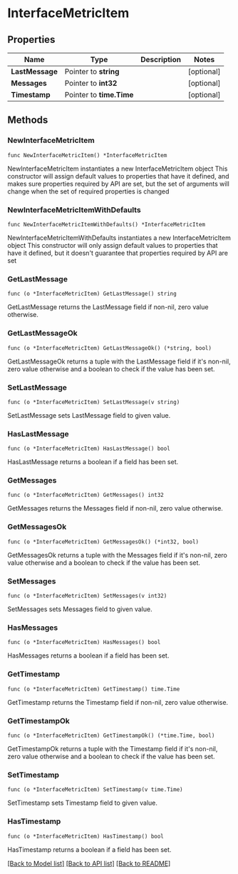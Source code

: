 # InterfaceMetricItem

## Properties

Name | Type | Description | Notes
------------ | ------------- | ------------- | -------------
**LastMessage** | Pointer to **string** |  | [optional] 
**Messages** | Pointer to **int32** |  | [optional] 
**Timestamp** | Pointer to **time.Time** |  | [optional] 

## Methods

### NewInterfaceMetricItem

`func NewInterfaceMetricItem() *InterfaceMetricItem`

NewInterfaceMetricItem instantiates a new InterfaceMetricItem object
This constructor will assign default values to properties that have it defined,
and makes sure properties required by API are set, but the set of arguments
will change when the set of required properties is changed

### NewInterfaceMetricItemWithDefaults

`func NewInterfaceMetricItemWithDefaults() *InterfaceMetricItem`

NewInterfaceMetricItemWithDefaults instantiates a new InterfaceMetricItem object
This constructor will only assign default values to properties that have it defined,
but it doesn't guarantee that properties required by API are set

### GetLastMessage

`func (o *InterfaceMetricItem) GetLastMessage() string`

GetLastMessage returns the LastMessage field if non-nil, zero value otherwise.

### GetLastMessageOk

`func (o *InterfaceMetricItem) GetLastMessageOk() (*string, bool)`

GetLastMessageOk returns a tuple with the LastMessage field if it's non-nil, zero value otherwise
and a boolean to check if the value has been set.

### SetLastMessage

`func (o *InterfaceMetricItem) SetLastMessage(v string)`

SetLastMessage sets LastMessage field to given value.

### HasLastMessage

`func (o *InterfaceMetricItem) HasLastMessage() bool`

HasLastMessage returns a boolean if a field has been set.

### GetMessages

`func (o *InterfaceMetricItem) GetMessages() int32`

GetMessages returns the Messages field if non-nil, zero value otherwise.

### GetMessagesOk

`func (o *InterfaceMetricItem) GetMessagesOk() (*int32, bool)`

GetMessagesOk returns a tuple with the Messages field if it's non-nil, zero value otherwise
and a boolean to check if the value has been set.

### SetMessages

`func (o *InterfaceMetricItem) SetMessages(v int32)`

SetMessages sets Messages field to given value.

### HasMessages

`func (o *InterfaceMetricItem) HasMessages() bool`

HasMessages returns a boolean if a field has been set.

### GetTimestamp

`func (o *InterfaceMetricItem) GetTimestamp() time.Time`

GetTimestamp returns the Timestamp field if non-nil, zero value otherwise.

### GetTimestampOk

`func (o *InterfaceMetricItem) GetTimestampOk() (*time.Time, bool)`

GetTimestampOk returns a tuple with the Timestamp field if it's non-nil, zero value otherwise
and a boolean to check if the value has been set.

### SetTimestamp

`func (o *InterfaceMetricItem) SetTimestamp(v time.Time)`

SetTimestamp sets Timestamp field to given value.

### HasTimestamp

`func (o *InterfaceMetricItem) HasTimestamp() bool`

HasTimestamp returns a boolean if a field has been set.


[[Back to Model list]](../README.md#documentation-for-models) [[Back to API list]](../README.md#documentation-for-api-endpoints) [[Back to README]](../README.md)


